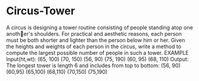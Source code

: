 # Circus-Tower
A circus is designing a tower routine consisting of people standing atop one another's shoulders. For practical and aesthetic reasons, each person must be both shorter and lighter 
than the person below him or her. Given the heights and weights of each person in the circus, write 
a method to compute the largest possible number of people in such a tower. 
EXAMPLE 
lnput(ht,wt): (65, 100) (70, 150) (56, 90) (75, 190) (60, 95) (68, 110) 
Output: The longest tower is length 6 and includes from top to bottom: 
(56, 90) (60,95) (65,100) (68,110) (70,150) (75,190)
